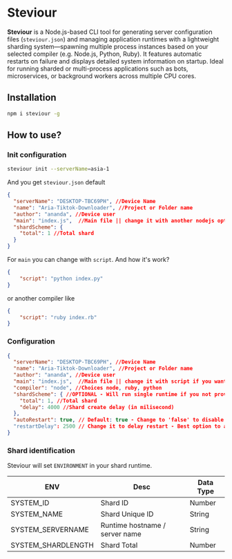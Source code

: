# Steviour

**Steviour** is a Node.js-based CLI tool for generating server configuration files (`steviour.json`) and managing application runtimes with a lightweight sharding system—spawning multiple process instances based on your selected compiler (e.g. Node.js, Python, Ruby). It features automatic restarts on failure and displays detailed system information on startup. Ideal for running sharded or multi-process applications such as bots, microservices, or background workers across multiple CPU cores.

## Installation

```bash
npm i steviour -g
```

## How to use?

### Init configuration

```bash
steviour init --serverName=asia-1
```

And you get `steviour.json` default

```json
{
  "serverName": "DESKTOP-TBC69PH", //Device Name
  "name": "Aria-Tiktok-Downloader", //Project or Folder name
  "author": "ananda", //Device user
  "main": "index.js",  //Main file || change it with another nodejs option
  "shardScheme": {
    "total": 1 //Total shard
  }
}
```

For `main` you can change with `script`. And how it's work?

```json
{
    "script": "python index.py"
}
```

or another compiler like

```json
{
    "script": "ruby index.rb"
}
```

### Configuration

```json
{
  "serverName": "DESKTOP-TBC69PH", //Device Name
  "name": "Aria-Tiktok-Downloader", //Project or Folder name
  "author": "ananda", //Device user
  "main": "index.js",  //Main file || change it with script if you want custom runtime
  "compiler": "node", //Choices node, ruby, python
  "shardScheme": { //OPTIONAL - Will run single runtime if you not provide this
    "total": 1, //Total shard
    "delay": 4000 //Shard create delay (in milisecond)
  },
  "autoRestart": true, // Default: true - Change to 'false' to disable auto restart fail
  "restartDelay": 2500 // Change it to delay restart - Best option to avoid rate limit
}
```

### Shard identification

Steviour will set `ENVIRONMENT` in your shard runtime.

ENV | Desc | Data Type
---|---|---
SYSTEM_ID | Shard ID | Number
SYSTEM_NAME | Shard Unique ID | String
SYSTEM_SERVERNAME | Runtime hostname / server name | String
SYSTEM_SHARDLENGTH | Shard Total | Number